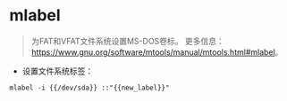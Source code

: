 # mlabel

> 为FAT和VFAT文件系统设置MS-DOS卷标。
> 更多信息：<https://www.gnu.org/software/mtools/manual/mtools.html#mlabel>。

- 设置文件系统标签：

`mlabel -i {{/dev/sda}} ::"{{new_label}}"`